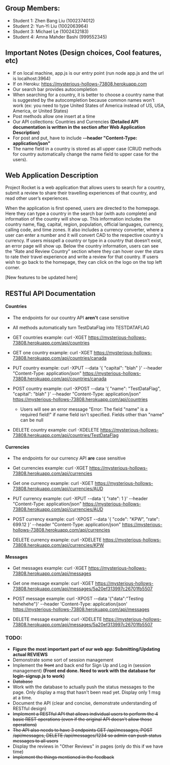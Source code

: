 ## Group Members:
- Student 1: Zhen Bang Liu (1002374012)
- Student 2: Yun-Yi Liu (1002063964)
- Student 3: Michael Le (1002432183)
- Student 4: Amna Mahder Bashi (999552345)

## Important Notes (Design choices, Cool features, etc)
- If on local machine, app.js is our entry point (run node app.js and the url is localhost:3964)
- If on Heroku: https://mysterious-hollows-73808.herokuapp.com
- Our search bar provides autocompletion
- When searching for a country, it is better to choose a country name that is suggested by the autocompletion because common names won't work (ex: you need to type United States of America instead of US, USA, America, or United States)
- Post methods allow one insert at a time
- Our API collections: Countries and Currencies **(Detailed API documentation is written in the section after Web Application Description)**
- For post and put, have to include **--header "Content-Type: application/json"**
- The name field in a country is stored as all upper case (CRUD methods for country automatically change the name field to upper case for the users).

## Web Application Description

Project Rocket is a web application that allows users to search for a country, submit a review to share their travelling experiences of that country, and read other user’s experiences.

When the application is first opened, users are directed to the homepage. Here they can type a country in the search bar (with auto complete) and information of the country will show up. This information includes the country name, flag, capital, region, population, official languages, currency, calling code, and time zones. It also includes a currency converter, where a user can enter a number and it will convert CAD to the respective country's currency. If users misspell a country or type in a country that doesn’t exist, an error page will show up. Below the country information, users can see the "Rate and Review Country" section where they can hover over the stars to rate their travel experience and write a review for that country. If users wish to go back to the homepage, they can click on the logo on the top left corner.

[New features to be updated here]

## RESTful API Documentation

#### Countries
- The endpoints for our country API **aren't** case sensitive

- All methods automatically turn TestDataFlag into TESTDATAFLAG

- GET countries example: curl -XGET https://mysterious-hollows-73808.herokuapp.com/api/countries

- GET one country example: curl -XGET https://mysterious-hollows-73808.herokuapp.com/api/countries/canada

- PUT country example: curl -XPUT --data '{ "capital": "blah" }'  --header "Content-Type: application/json" https://mysterious-hollows-73808.herokuapp.com/api/countries/canada

- POST country example: curl -XPOST --data '{ "name": "TestDataFlag", "capital": "blah" }'  --header "Content-Type: application/json" https://mysterious-hollows-73808.herokuapp.com/api/countries
  - Users will see an error message "Error: The field "name" is a required field!" if name field isn't specified. Fields other than "name" can be null

- DELETE country example: curl -XDELETE https://mysterious-hollows-73808.herokuapp.com/api/countries/TestDataFlag



#### Currencies
- The endpoints for our currency API **are** case sensitive

- Get currencies example: curl -XGET https://mysterious-hollows-73808.herokuapp.com/api/currencies

- Get one currency example: curl -XGET https://mysterious-hollows-73808.herokuapp.com/api/currencies/AUD

- PUT currency example: curl -XPUT --data '{ "rate": 1 }'  --header "Content-Type: application/json" https://mysterious-hollows-73808.herokuapp.com/api/currencies/AUD

- POST currency example: curl -XPOST --data '{ "code": "KPW", "rate": 699.12 }'  --header "Content-Type: application/json" https://mysterious-hollows-73808.herokuapp.com/api/currencies

- DELETE currency example: curl -XDELETE https://mysterious-hollows-73808.herokuapp.com/api/currencies/KPW



#### Messages
- Get messages example: curl -XGET https://mysterious-hollows-73808.herokuapp.com/api/messages

- Get one message example: curl -XGET https://mysterious-hollows-73808.herokuapp.com/api/messages/5a20ef313997c26701fb5507

- POST message example: curl -XPOST --data '{"data":"Testing hehehehe"}' --header 'Content-Type: application/json' https://mysterious-hollows-73808.herokuapp.com/api/messages


- DELETE message example: curl -XDELETE https://mysterious-hollows-73808.herokuapp.com/api/messages/5a20ef313997c26701fb5507



### TODO:
- **Figure the most important part of our web app: Submitting/Updating actual REVIEWS**
- Demonstrate some sort of session management
- Implement the <del>front</del> and back end for Sign Up and Log in (session management) **(Front end done. Need to work with the database for login-signup.js to work)**
- <del>Database</del>
- Work with the database to actually push the status messages to the page. Only display a msg that hasn't been read yet. Display only 1 msg at a time.
- Document the API (clear and concise, demonstrate understanding of RESTful design)
- <del>Implement a RESTful API that allows individual users to perform the 4 basic REST operations (even if the original API doesn't allow those operations)</del>
- <del>The API also needs to have 3 endpoints GET /api/messages, POST /api/messages, DELETE /api/messages/1234 so admin can push status messages to all users </del>
- Display the reviews in "Other Reviews" in pages (only do this if we have time)
- <del>Implement the things mentioned in the feedback</del>
